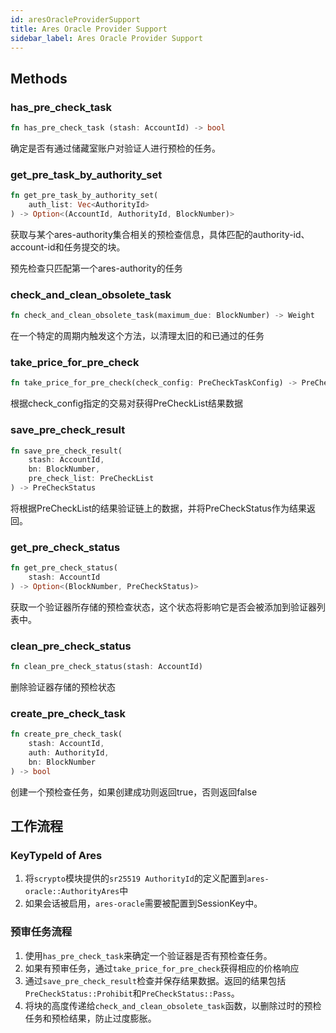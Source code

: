 ```yaml
---
id: aresOracleProviderSupport
title: Ares Oracle Provider Support
sidebar_label: Ares Oracle Provider Support
---
```


## Methods

### has_pre_check_task

```rust
fn has_pre_check_task (stash: AccountId) -> bool
```
确定是否有通过储藏室账户对验证人进行预检的任务。

### get_pre_task_by_authority_set
```rust
fn get_pre_task_by_authority_set(
    auth_list: Vec<AuthorityId>
) -> Option<(AccountId, AuthorityId, BlockNumber)>
```
获取与某个ares-authority集合相关的预检查信息，具体匹配的authority-id、account-id和任务提交的块。

预先检查只匹配第一个ares-authority的任务

### check_and_clean_obsolete_task
```rust
fn check_and_clean_obsolete_task(maximum_due: BlockNumber) -> Weight
```
在一个特定的周期内触发这个方法，以清理太旧的和已通过的任务

### take_price_for_pre_check
```rust
fn take_price_for_pre_check(check_config: PreCheckTaskConfig) -> PreCheckList
```

根据check_config指定的交易对获得PreCheckList结果数据

### save_pre_check_result
```rust
fn save_pre_check_result(
    stash: AccountId,
    bn: BlockNumber,
    pre_check_list: PreCheckList
) -> PreCheckStatus
```
将根据PreCheckList的结果验证链上的数据，并将PreCheckStatus作为结果返回。

### get_pre_check_status
```rust
fn get_pre_check_status(
    stash: AccountId
) -> Option<(BlockNumber, PreCheckStatus)>
```
获取一个验证器所存储的预检查状态，这个状态将影响它是否会被添加到验证器列表中。

### clean_pre_check_status
```rust
fn clean_pre_check_status(stash: AccountId)
```
删除验证器存储的预检状态

### create_pre_check_task
```rust
fn create_pre_check_task(
    stash: AccountId,
    auth: AuthorityId,
    bn: BlockNumber
) -> bool
```
创建一个预检查任务，如果创建成功则返回true，否则返回false

## 工作流程

### KeyTypeId of Ares
1. 将`scrypto`模块提供的`sr25519 AuthorityId`的定义配置到`ares-oracle::AuthorityAres`中
2. 如果会话被启用，`ares-oracle`需要被配置到SessionKey中。

### 预审任务流程
1. 使用`has_pre_check_task`来确定一个验证器是否有预检查任务。
2. 如果有预审任务，通过`take_price_for_pre_check`获得相应的价格响应
3. 通过`save_pre_check_result`检查并保存结果数据。返回的结果包括`PreCheckStatus::Prohibit`和`PreCheckStatus::Pass`。
4. 将块的高度传递给`check_and_clean_obsolete_task`函数，以删除过时的预检任务和预检结果，防止过度膨胀。
